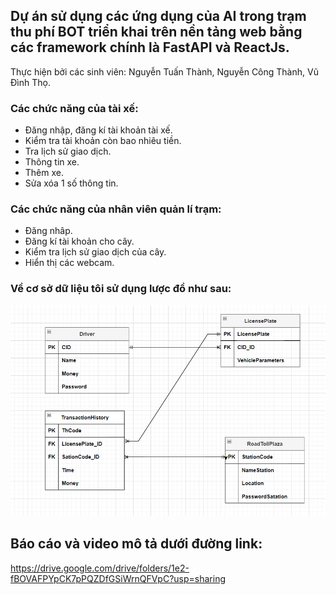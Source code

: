 
 
## Dự án sử dụng các ứng dụng của AI trong trạm thu phí BOT triển khai trên nền tảng web bằng các framework chính là FastAPI và ReactJs.
Thực hiện bởi các sinh viên: Nguyễn Tuấn Thành, Nguyễn Công Thành, Vũ Đình Thọ.

### Các chức năng của tài xế:
- Đăng nhập, đăng kí tài khoản tài xế.
- Kiểm tra tài khoản còn bao nhiêu tiền.
- Tra lịch sử giao dịch.
- Thông tin xe.
- Thêm xe.
- Sửa xóa 1 số thông tin.

### Các chức năng của nhân viên quản lí trạm:
- Đăng nhâp.
- Đăng kí tài khoản cho cây.
- Kiểm tra lịch sử giao dịch của cây.
- Hiển thị các webcam.

### Về cơ sở dữ liệu tôi sử dụng lược đồ như sau:
![Image alt text](img/database_diagram.png)

## Báo cáo và video mô tả dưới đường link:
https://drive.google.com/drive/folders/1e2-fBOVAFPYpCK7pPQZDfGSiWrnQFVpC?usp=sharing

